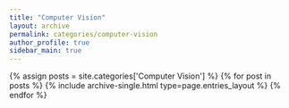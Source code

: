 ```yaml
---
title: "Computer Vision"
layout: archive
permalink: categories/computer-vision
author_profile: true
sidebar_main: true
---
```



{% assign posts = site.categories['Computer Vision'] %}
{% for post in posts %} {% include archive-single.html type=page.entries_layout %} {% endfor %}